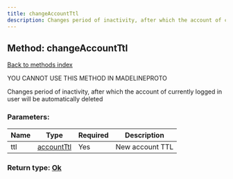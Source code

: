 ```yaml
---
title: changeAccountTtl
description: Changes period of inactivity, after which the account of currently logged in user will be automatically deleted
---
```

## Method: changeAccountTtl  
[Back to methods index](index.md)


YOU CANNOT USE THIS METHOD IN MADELINEPROTO


Changes period of inactivity, after which the account of currently logged in user will be automatically deleted

### Parameters:

| Name     |    Type       | Required | Description |
|----------|---------------|----------|-------------|
|ttl|[accountTtl](../constructors/accountTtl.md) | Yes|New account TTL|


### Return type: [Ok](../types/Ok.md)

